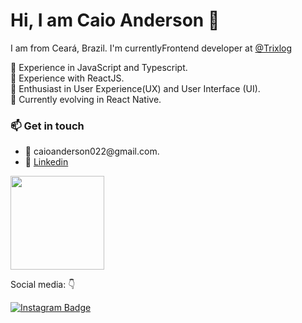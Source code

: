 # Hi, I am Caio Anderson 👋

I am from Ceará, Brazil. I'm currentlyFrontend developer at <a href='https://www.trixlog.com'>@Trixlog</a>


📌 Experience in JavaScript and Typescript. <br />
📌 Experience with ReactJS. <br />
📌 Enthusiast in User Experience(UX) and User Interface (UI). <br />
📌 Currently evolving in React Native.  <br />

  
### 📫 Get in touch
   <ul>
      <li>📧 caioanderson022@gmail.com. </li>
      <li>🔗 <a href='https://www.linkedin.com/in/caio-anderson/'>Linkedin</a> </li>
  </ul>
     
     
<img height="150em" src="https://github-readme-stats.vercel.app/api/top-langs/?username=CaioAnderson&layout=compact&langs_count=7&theme=dark"/>

Social media: 👇

[![Instagram Badge](https://img.shields.io/badge/-Instagram-red?style=flat-square&logo=Instagram&logoColor=white&link=https://www.instagram.com/_caio_anderson/)](https://www.instagram.com/_caio_anderson/) 
